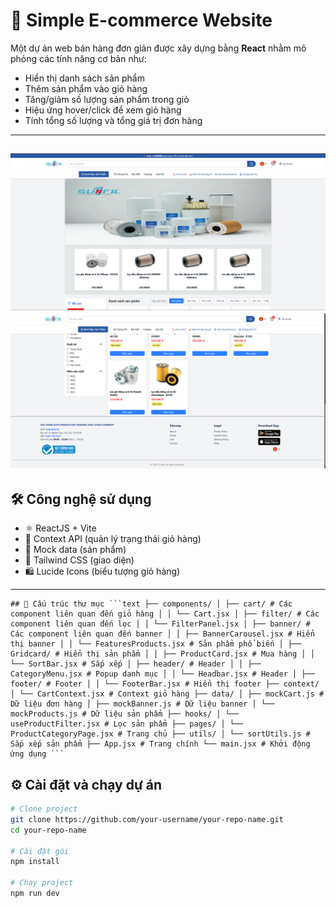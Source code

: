# 🛒 Simple E-commerce Website

Một dự án web bán hàng đơn giản được xây dựng bằng **React** nhằm mô phỏng các tính năng cơ bản như:

- Hiển thị danh sách sản phẩm
- Thêm sản phẩm vào giỏ hàng
- Tăng/giảm số lượng sản phẩm trong giỏ
- Hiệu ứng hover/click để xem giỏ hàng
- Tính tổng số lượng và tổng giá trị đơn hàng

---
![alt text](image.png)
![alt text](image-1.png)
---

## 🛠️ Công nghệ sử dụng

- ⚛️ ReactJS + Vite
- 🧠 Context API (quản lý trạng thái giỏ hàng)
- 🧪 Mock data (sản phẩm)
- 🎨 Tailwind CSS (giao diện)
- 🛍️ Lucide Icons (biểu tượng giỏ hàng)

---

<pre><code>## 📁 Cấu trúc thư mục ```text ├── components/ │ ├── cart/ # Các component liên quan đến giỏ hàng │ │ └── Cart.jsx │ ├── filter/ # Các component liên quan đến lọc │ │ └── FilterPanel.jsx │ ├── banner/ # Các component liên quan đến banner │ │ ├── BannerCarousel.jsx # Hiển thị banner │ │ └── FeaturesProducts.jsx # Sản phẩm phổ biến │ ├── Gridcard/ # Hiển thị sản phẩm │ │ ├── ProductCard.jsx # Mua hàng │ │ └── SortBar.jsx # Sắp xếp │ ├── header/ # Header │ │ ├── CategoryMenu.jsx # Popup danh mục │ │ └── Headbar.jsx # Header │ ├── footer/ # Footer │ │ └── FooterBar.jsx # Hiển thị footer ├── context/ │ └── CartContext.jsx # Context giỏ hàng ├── data/ │ ├── mockCart.js # Dữ liệu đơn hàng │ ├── mockBanner.js # Dữ liệu banner │ └── mockProducts.js # Dữ liệu sản phẩm ├── hooks/ │ └── useProductFilter.jsx # Lọc sản phẩm ├── pages/ │ └── ProductCategoryPage.jsx # Trang chủ ├── utils/ │ └── sortUtils.js # Sắp xếp sản phẩm ├── App.jsx # Trang chính └── main.jsx # Khởi động ứng dụng ``` </code></pre>
## ⚙️ Cài đặt và chạy dự án

```bash
# Clone project
git clone https://github.com/your-username/your-repo-name.git
cd your-repo-name

# Cài đặt gói
npm install

# Chạy project
npm run dev

